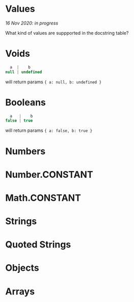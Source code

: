 # Values

*16 Nov 2020: in progress*

What kind of values are suppported in the docstring table?

# Voids

```js
  a  |    b
null | undefined
```

will return params `{ a: null, b: undefined }`

# Booleans

```js
  a   |    b
false | true
```

will return params `{ a: false, b: true }`

# Numbers

# Number.CONSTANT

# Math.CONSTANT

# Strings

# Quoted Strings

# Objects

# Arrays

